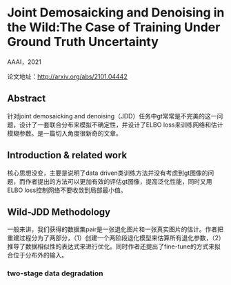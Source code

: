 # Joint Demosaicking and Denoising in the Wild:The Case of Training Under Ground Truth Uncertainty

AAAI，2021

论文地址：http://arxiv.org/abs/2101.04442

## Abstract

针对joint demosaicking and denoising（JDD）任务中gt常常是不完美的这一问题，设计了一套联合分布来模拟不确定性，并设计了ELBO loss来训练网络和估计模糊参数。是一篇切入角度很新奇的文章。

## Introduction & related work

核心思想没变，主要是说明了data driven类训练方法并没有考虑到gt图像的问题，而作者提出的方法可以更加有效的评估gt图像，提高泛化性能，同时又用ELBO loss控制网络不要收敛到局部最小值。

## Wild-JDD Methodology

一般来讲，我们获得的数据集pair是一张退化图片和一张真实图片的估计。作者把重建过程分为了两部分，（1）创建一个两阶段退化模型来估算所有退化参数，（2）推导了数据相似性的表达式来进行优化。同时作者还提出了fine-tune的方式来拟合位于分布外的输入。

### two-stage data degradation

